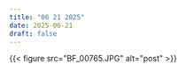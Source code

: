 ```yaml
---
title: "06 21 2025"
date: 2025-06-21
draft: false
---
```


{{< figure src="BF_00765.JPG" alt="post" >}}  
